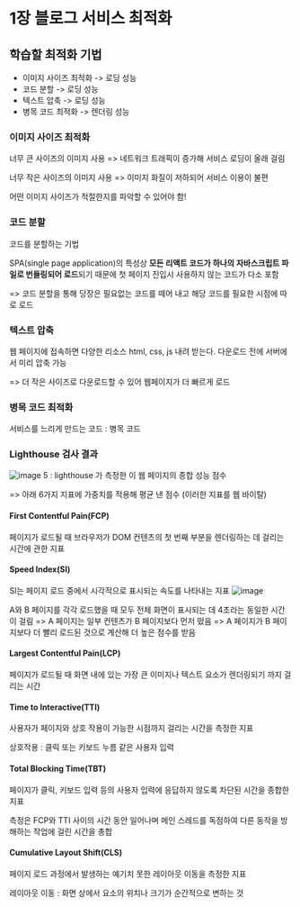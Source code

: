 # 1장 블로그 서비스 최적화

## 학습할 최적화 기법

- 이미지 사이즈 최적화 -> 로딩 성능
- 코드 분할 -> 로딩 성능
- 텍스트 압축 -> 로딩 성능
- 병목 코드 최적화 -> 렌더링 성능

### 이미지 사이즈 최적화

너무 큰 사이즈의 이미지 사용 => 네트워크 트래픽이 증가해 서비스 로딩이 올래 걸림

너무 작은 사이즈의 이미지 사용 => 이미지 화질이 저하되어 서비스 이용이 불편

어떤 이미지 사이즈가 적절한지를 파악할 수 있어야 함!

### 코드 분할

코드를 분할하는 기법

SPA(single page application)의 특성상 **모든 리액트 코드가 하나의 자바스크립트 파일로 번들링되어 로드**되기 때문에 첫 페이지 진입시 사용하지 않는 코드가 다소 포함

=> 코드 분할을 통해 당장은 필요없는 코드를 떼어 내고 해당 코드를 필요한 시점에 따로 로드

### 텍스트 압축

웹 페이지에 접속하면 다양한 리소스 html, css, js 내려 받는다.
다운로드 전에 서버에서 미리 압축 가능

=> 더 작은 사이즈로 다운로드할 수 있어 웹페이지가 더 빠르게 로드

### 병목 코드 최적화

서비스를 느리게 만드는 코드 : 병목 코드

### Lighthouse 검사 결과

![image](https://github.com/suminhan123/programming-book/assets/98216274/468ef259-9ead-4885-9c62-e863a1769f55)
5 : lighthouse 가 측정한 이 웹 페이지의 종합 성능 점수

=> 아래 6가지 지표에 가중치를 적용해 평균 낸 점수 (이러한 지표를 웹 바이탈)

#### First Contentful Pain(FCP)

페이지가 로드될 때 브라우저가 DOM 컨텐츠의 첫 번째 부분을 렌더링하는 데 걸리는 시간에 관한 지표

#### Speed Index(SI)

SI는 페이지 로드 중에서 시각적으로 표시되는 속도를 나타내는 지표
![image](https://github.com/suminhan123/programming-book/assets/98216274/c53ca690-bfe1-40c9-b09a-d0ad59306515)

A와 B 페이지를 각각 로드했을 때 모두 전체 화면이 표시되는 데 4초라는 동일한 시간이 걸림
=> A 페이지는 일부 컨텐츠가 B 페이지보다 먼저 떴음
=> A 페이지가 B 페이지보다 더 빨리 로드된 것으로 계산해 더 높은 점수를 받음

#### Largest Contentful Pain(LCP)

페이지가 로드될 때 화면 내에 있는 가장 큰 이미지나 텍스트 요소가 렌더링되기 까지 걸리는 시간

#### Time to Interactive(TTI)

사용자가 페이지와 상호 작용이 가능한 시점까지 걸리는 시간을 측정한 지표

상호작용 : 클릭 또는 키보드 누름 같은 사용자 입력

#### Total Blocking Time(TBT)

페이지가 클릭, 키보드 입력 등의 사용자 입력에 응답하지 않도록 차단된 시간을 종합한 지표

측정은 FCP와 TTI 사이의 시간 동안 일어나며 메인 스레드를 독점하여 다른 동작을 방해하는 작업에 걸린 시간을 총합

#### Cumulative Layout Shift(CLS)

페이지 로드 과정에서 발생하는 예기치 못한 레이아웃 이동을 측정한 지표

레이아웃 이동 : 화면 상에서 요소의 위치나 크기가 순간적으로 변하는 것
